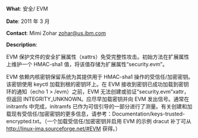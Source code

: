 **What**: 安全/ EVM

**Date**: 2011 年 3 月

**Contact**: Mimi Zohar <zohar@us.ibm.com>

**Description**:

EVM 保护文件的安全扩展属性（xattrs）免受完整性攻击。初始方法在扩展属性上维护一个 HMAC-sha1 值，将该值存储为扩展属性“security.evm”。

EVM 依赖内核密钥保留系统为其提供用于 HMAC-sha1 操作的受信任/加密密钥。该密钥使用 keyctl 加载到根的密钥环上。在 EVM 接收到密钥已成功加载到密钥环的通知（echo 1 > <securityfs>/evm）之前，EVM 无法创建或验证“security.evm”xattr，但返回 INTEGRITY_UNKNOWN。应尽早加载密钥并向 EVM 发出信号。通常在 initramfs 中完成，initramfs 已作为可信引导的一部分进行了测量。有关创建和加载现有受信任/加密密钥的更多信息，请参考：Documentation/keys-trusted-encrypted.txt。（一个加载受信任/加密密钥并启用 EVM 的示例 dracut 补丁可从 http://linux-ima.sourceforge.net/#EVM 获得。）